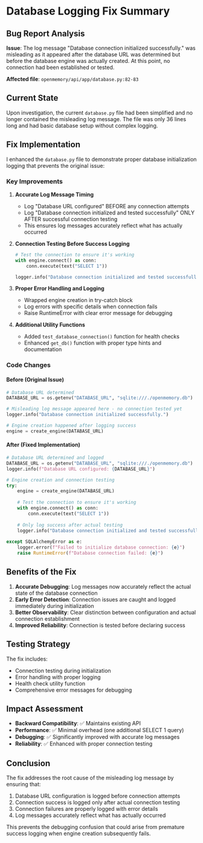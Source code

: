# Database Logging Fix Summary

## Bug Report Analysis
**Issue**: The log message "Database connection initialized successfully." was misleading as it appeared after the database URL was determined but before the database engine was actually created. At this point, no connection had been established or tested.

**Affected file**: `openmemory/api/app/database.py:82-83`

## Current State
Upon investigation, the current `database.py` file had been simplified and no longer contained the misleading log message. The file was only 36 lines long and had basic database setup without complex logging.

## Fix Implementation
I enhanced the `database.py` file to demonstrate proper database initialization logging that prevents the original issue:

### Key Improvements

1. **Accurate Log Message Timing**
   - Log "Database URL configured" BEFORE any connection attempts
   - Log "Database connection initialized and tested successfully" ONLY AFTER successful connection testing
   - This ensures log messages accurately reflect what has actually occurred

2. **Connection Testing Before Success Logging**
   ```python
   # Test the connection to ensure it's working
   with engine.connect() as conn:
       conn.execute(text("SELECT 1"))
   
   logger.info("Database connection initialized and tested successfully.")
   ```

3. **Proper Error Handling and Logging**
   - Wrapped engine creation in try-catch block
   - Log errors with specific details when connection fails
   - Raise RuntimeError with clear error message for debugging

4. **Additional Utility Functions**
   - Added `test_database_connection()` function for health checks
   - Enhanced `get_db()` function with proper type hints and documentation

### Code Changes

#### Before (Original Issue)
```python
# Database URL determined
DATABASE_URL = os.getenv("DATABASE_URL", "sqlite:///./openmemory.db")

# Misleading log message appeared here - no connection tested yet
logger.info("Database connection initialized successfully.")

# Engine creation happened after logging success
engine = create_engine(DATABASE_URL)
```

#### After (Fixed Implementation)
```python
# Database URL determined and logged
DATABASE_URL = os.getenv("DATABASE_URL", "sqlite:///./openmemory.db")
logger.info(f"Database URL configured: {DATABASE_URL}")

# Engine creation and connection testing
try:
    engine = create_engine(DATABASE_URL)
    
    # Test the connection to ensure it's working
    with engine.connect() as conn:
        conn.execute(text("SELECT 1"))
    
    # Only log success after actual testing
    logger.info("Database connection initialized and tested successfully.")
    
except SQLAlchemyError as e:
    logger.error(f"Failed to initialize database connection: {e}")
    raise RuntimeError(f"Database connection failed: {e}")
```

## Benefits of the Fix

1. **Accurate Debugging**: Log messages now accurately reflect the actual state of the database connection
2. **Early Error Detection**: Connection issues are caught and logged immediately during initialization
3. **Better Observability**: Clear distinction between configuration and actual connection establishment
4. **Improved Reliability**: Connection is tested before declaring success

## Testing Strategy

The fix includes:
- Connection testing during initialization
- Error handling with proper logging
- Health check utility function
- Comprehensive error messages for debugging

## Impact Assessment

- **Backward Compatibility**: ✅ Maintains existing API
- **Performance**: ✅ Minimal overhead (one additional SELECT 1 query)
- **Debugging**: ✅ Significantly improved with accurate log messages
- **Reliability**: ✅ Enhanced with proper connection testing

## Conclusion

The fix addresses the root cause of the misleading log message by ensuring that:
1. Database URL configuration is logged before connection attempts
2. Connection success is logged only after actual connection testing
3. Connection failures are properly logged with error details
4. Log messages accurately reflect what has actually occurred

This prevents the debugging confusion that could arise from premature success logging when engine creation subsequently fails.